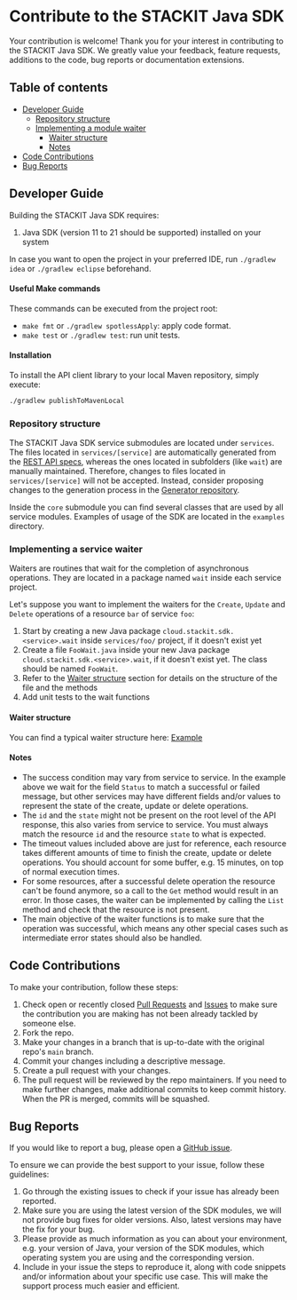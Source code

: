 # Contribute to the STACKIT Java SDK

Your contribution is welcome! Thank you for your interest in contributing to the STACKIT Java SDK. 
We greatly value your feedback, feature requests, additions to the code, bug reports or documentation extensions.

## Table of contents

- [Developer Guide](#developer-guide)
  - [Repository structure](#repository-structure)
  - [Implementing a module waiter](#implementing-a-module-waiter)
    - [Waiter structure](#waiter-structure)
    - [Notes](#notes)
- [Code Contributions](#code-contributions)
- [Bug Reports](#bug-reports)

## Developer Guide

Building the STACKIT Java SDK requires:
1. Java SDK (version 11 to 21 should be supported) installed on your system

In case you want to open the project in your preferred IDE, run `./gradlew idea` or `./gradlew eclipse` beforehand.

#### Useful Make commands

These commands can be executed from the project root:

- `make fmt` or `./gradlew spotlessApply`: apply code format.
- `make test` or `./gradlew test`: run unit tests. 

#### Installation

To install the API client library to your local Maven repository, simply execute:

```bash
./gradlew publishToMavenLocal
```

### Repository structure

The STACKIT Java SDK service submodules are located under `services`. 
The files located in `services/[service]` are automatically generated from the [REST API specs](https://github.com/stackitcloud/stackit-api-specifications), whereas the ones located in subfolders (like `wait`) are manually maintained. Therefore, changes to files located in `services/[service]` will not be accepted. Instead, consider proposing changes to the generation process in the [Generator repository](https://github.com/stackitcloud/stackit-sdk-generator).

Inside the `core` submodule you can find several classes that are used by all service modules. Examples of usage of the SDK are located in the `examples` directory.

### Implementing a service waiter

Waiters are routines that wait for the completion of asynchronous operations. They are located in a package named `wait` inside each service project.

Let's suppose you want to implement the waiters for the `Create`, `Update` and `Delete` operations of a resource `bar` of service `foo`:

1. Start by creating a new Java package `cloud.stackit.sdk.<service>.wait` inside `services/foo/` project, if it doesn't exist yet
2. Create a file `FooWait.java` inside your new Java package `cloud.stackit.sdk.<service>.wait`, if it doesn't exist yet. The class should be named `FooWait`.
3. Refer to the [Waiter structure](./CONTRIBUTION.md/#waiter-structure) section for details on the structure of the file and the methods
4. Add unit tests to the wait functions

#### Waiter structure

You can find a typical waiter structure here: [Example](./services/resourcemanager/src/main/java/cloud/stackit/sdk/resourcemanager/wait/ResourcemanagerWait.java)

#### Notes

- The success condition may vary from service to service. In the example above we wait for the field `Status` to match a successful or failed message, but other services may have different fields and/or values to represent the state of the create, update or delete operations.
- The `id` and the `state` might not be present on the root level of the API response, this also varies from service to service. You must always match the resource `id` and the resource `state` to what is expected.
- The timeout values included above are just for reference, each resource takes different amounts of time to finish the create, update or delete operations. You should account for some buffer, e.g. 15 minutes, on top of normal execution times.
- For some resources, after a successful delete operation the resource can't be found anymore, so a call to the `Get` method would result in an error. In those cases, the waiter can be implemented by calling the `List` method and check that the resource is not present.
- The main objective of the waiter functions is to make sure that the operation was successful, which means any other special cases such as intermediate error states should also be handled.

## Code Contributions

To make your contribution, follow these steps:

1. Check open or recently closed [Pull Requests](https://github.com/stackitcloud/stackit-sdk-java/pulls) and [Issues](https://github.com/stackitcloud/stackit-sdk-java/issues) to make sure the contribution you are making has not been already tackled by someone else.
2. Fork the repo.
3. Make your changes in a branch that is up-to-date with the original repo's `main` branch.
4. Commit your changes including a descriptive message.
5. Create a pull request with your changes.
6. The pull request will be reviewed by the repo maintainers. If you need to make further changes, make additional commits to keep commit history. When the PR is merged, commits will be squashed.

## Bug Reports

If you would like to report a bug, please open a [GitHub issue](https://github.com/stackitcloud/stackit-sdk-java/issues/new).

To ensure we can provide the best support to your issue, follow these guidelines:

1. Go through the existing issues to check if your issue has already been reported.
2. Make sure you are using the latest version of the SDK modules, we will not provide bug fixes for older versions. Also, latest versions may have the fix for your bug.
3. Please provide as much information as you can about your environment, e.g. your version of Java, your version of the SDK modules, which operating system you are using and the corresponding version.
4. Include in your issue the steps to reproduce it, along with code snippets and/or information about your specific use case. This will make the support process much easier and efficient.

